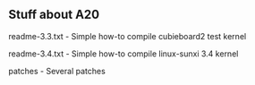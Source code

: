 Stuff about A20
------------------------------------

readme-3.3.txt - Simple how-to compile cubieboard2 test kernel

readme-3.4.txt - Simple how-to compile linux-sunxi 3.4 kernel

patches        - Several patches 
